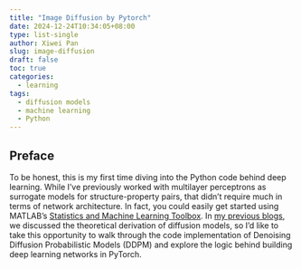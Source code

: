 ```yaml
---
title: "Image Diffusion by Pytorch"
date: 2024-12-24T10:34:05+08:00
type: list-single
author: Xiwei Pan
slug: image-diffusion
draft: false
toc: true
categories:
  - learning
tags:
  - diffusion models
  - machine learning
  - Python
---
```

## Preface
To be honest, this is my first time diving into the Python code behind deep learning. While I’ve previously worked with multilayer perceptrons as surrogate models for structure-property pairs, that didn’t require much in terms of network architecture. In fact, you could easily get started using MATLAB’s [Statistics and Machine Learning Toolbox](https://www.mathworks.com/products/statistics.html). In [my previous blogs](https://xiweipan.com/tags/diffusion-models/), we discussed the theoretical derivation of diffusion models, so I’d like to take this opportunity to walk through the code implementation of Denoising Diffusion Probabilistic Models (DDPM) and explore the logic behind building deep learning networks in PyTorch.